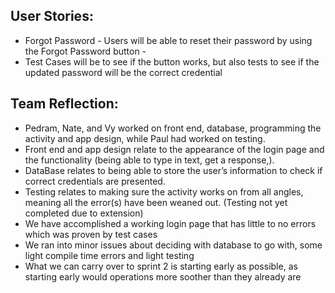 ## User Stories:
* Forgot Password - Users will be able to reset their password by using the Forgot Password button - 
* Test Cases will be to see if the button works, but also tests to see if the updated password will be the correct credential

## Team Reflection:
* Pedram, Nate, and Vy worked on front end, database, programming the activity and app design,
while Paul had worked on testing. 
* Front end and app design relate to the appearance of the login page and the functionality (being able to type in text, get a response,).
* DataBase relates to being able to store the user’s information to check if correct credentials are presented. 
* Testing relates to making sure the activity works on from all angles, meaning all the error(s) have been weaned out. (Testing not yet completed due to extension)
* We have accomplished a working login page that has little to no errors which was proven by test cases
* We ran into minor issues about deciding with database to go with, some light compile time errors and light testing
* What we can carry over to sprint 2 is starting early as possible, as starting early would operations more soother than they already are

